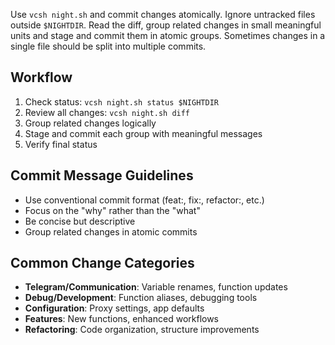 Use `vcsh night.sh` and commit changes atomically. Ignore untracked files outside `$NIGHTDIR`. Read the diff, group related changes in small meaningful units and stage and commit them in atomic groups. Sometimes changes in a single file should be split into multiple commits.

## Workflow

1. Check status: `vcsh night.sh status $NIGHTDIR`
2. Review all changes: `vcsh night.sh diff`  
3. Group related changes logically
4. Stage and commit each group with meaningful messages
5. Verify final status

## Commit Message Guidelines

- Use conventional commit format (feat:, fix:, refactor:, etc.)
- Focus on the "why" rather than the "what"
- Be concise but descriptive
- Group related changes in atomic commits

## Common Change Categories

- **Telegram/Communication**: Variable renames, function updates
- **Debug/Development**: Function aliases, debugging tools  
- **Configuration**: Proxy settings, app defaults
- **Features**: New functions, enhanced workflows
- **Refactoring**: Code organization, structure improvements
